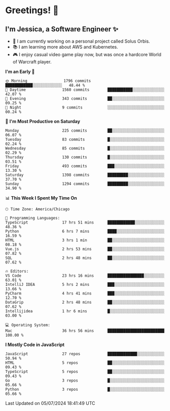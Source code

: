 # Greetings! 🧠

## I'm Jessica, a Software Engineer :sparkles:

- 🌟 I am currently working on a personal project called Solus Orbis.
- 📚 I am learning more about AWS and Kubernetes.
- 🎮 I enjoy casual video game play now, but was once a hardcore World of Warcraft player.

<!--START_SECTION:waka-->
**I'm an Early 🐤** 

```text
🌞 Morning                1796 commits        ████████████░░░░░░░░░░░░░   48.44 % 
🌆 Daytime                1560 commits        ███████████░░░░░░░░░░░░░░   42.07 % 
🌃 Evening                343 commits         ██░░░░░░░░░░░░░░░░░░░░░░░   09.25 % 
🌙 Night                  9 commits           ░░░░░░░░░░░░░░░░░░░░░░░░░   00.24 % 
```
📅 **I'm Most Productive on Saturday** 

```text
Monday                   225 commits         ██░░░░░░░░░░░░░░░░░░░░░░░   06.07 % 
Tuesday                  83 commits          █░░░░░░░░░░░░░░░░░░░░░░░░   02.24 % 
Wednesday                85 commits          █░░░░░░░░░░░░░░░░░░░░░░░░   02.29 % 
Thursday                 130 commits         █░░░░░░░░░░░░░░░░░░░░░░░░   03.51 % 
Friday                   493 commits         ███░░░░░░░░░░░░░░░░░░░░░░   13.30 % 
Saturday                 1398 commits        █████████░░░░░░░░░░░░░░░░   37.70 % 
Sunday                   1294 commits        █████████░░░░░░░░░░░░░░░░   34.90 % 
```


📊 **This Week I Spent My Time On** 

```text
🕑︎ Time Zone: America/Chicago

💬 Programming Languages: 
TypeScript               17 hrs 51 mins      ████████████░░░░░░░░░░░░░   48.36 % 
Python                   6 hrs 7 mins        ████░░░░░░░░░░░░░░░░░░░░░   16.59 % 
HTML                     3 hrs 1 min         ██░░░░░░░░░░░░░░░░░░░░░░░   08.18 % 
Vue.js                   2 hrs 53 mins       ██░░░░░░░░░░░░░░░░░░░░░░░   07.82 % 
SQL                      2 hrs 48 mins       ██░░░░░░░░░░░░░░░░░░░░░░░   07.62 % 

🔥 Editors: 
VS Code                  23 hrs 16 mins      ████████████████░░░░░░░░░   63.01 % 
IntelliJ IDEA            5 hrs 2 mins        ███░░░░░░░░░░░░░░░░░░░░░░   13.66 % 
PyCharm                  4 hrs 41 mins       ███░░░░░░░░░░░░░░░░░░░░░░   12.70 % 
DataGrip                 2 hrs 48 mins       ██░░░░░░░░░░░░░░░░░░░░░░░   07.62 % 
Intellijidea             1 hr 6 mins         █░░░░░░░░░░░░░░░░░░░░░░░░   03.00 % 

💻 Operating System: 
Mac                      36 hrs 56 mins      █████████████████████████   100.00 % 
```

**I Mostly Code in JavaScript** 

```text
JavaScript               27 repos            █████████████░░░░░░░░░░░░   50.94 % 
HTML                     5 repos             ██░░░░░░░░░░░░░░░░░░░░░░░   09.43 % 
TypeScript               5 repos             ██░░░░░░░░░░░░░░░░░░░░░░░   09.43 % 
Go                       3 repos             █░░░░░░░░░░░░░░░░░░░░░░░░   05.66 % 
Python                   3 repos             █░░░░░░░░░░░░░░░░░░░░░░░░   05.66 % 
```




 Last Updated on 05/07/2024 18:41:49 UTC
<!--END_SECTION:waka-->

<!--
**jessikuh/jessikuh** is a ✨ _special_ ✨ repository because its `README.md` (this file) appears on your GitHub profile.

Here are some ideas to get you started:

- 🔭 I’m currently working on ...
- 🌱 I’m currently learning ...
- 👯 I’m looking to collaborate on ...
- 🤔 I’m looking for help with ...
- 💬 Ask me about ...
- 📫 How to reach me: ...
- 😄 Pronouns: ...
- ⚡ Fun fact: ...
-->
